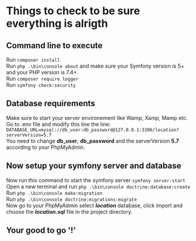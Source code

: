 # Things to check to be sure everything is alrigth

## Command line to execute

Run `composer install`  
Run `php .\bin\console about` and make sure your Symfony version is 5+ and your PHP version is 7.4+.  
Run `composer require logger`  
Run `symfony check:security`  

## Database requirements

Make sure to start your server environement like Wamp, Xamp, Mamp etc.  
Go to .env file and modify this line the line:  
`DATABASE_URL=mysql://db_user:db_password@127.0.0.1:3306/location?serverVersion=5.7`  
You need to change **db_user**, **db_password** and the serverVersion **5.7** according to your PhpMyAdmin.  

## Now setup your symfony server and database

Now run this command to start the symfony server `symfony server:start`  
Open a new terminal and run `php .\bin\console doctrine:database:create`  
Run `php .\bin\console make:migration`  
Run `php .\bin\console doctrine:migrations:migrate`  
Now go to your PhpMyAdmin select ***location*** database, click import and choose the ***location.sql*** file in the project directory.  

## Your good to go '!'
